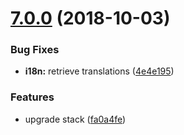 <a name="7.0.0"></a>
# [7.0.0](https://github.com/ovh-ux/ovh-module-office/compare/v6.0.0...v7.0.0) (2018-10-03)


### Bug Fixes

* **i18n:** retrieve translations ([4e4e195](https://github.com/ovh-ux/ovh-module-office/commit/4e4e195))


### Features

* upgrade stack ([fa0a4fe](https://github.com/ovh-ux/ovh-module-office/commit/fa0a4fe))




